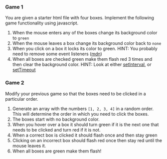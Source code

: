 ### Game 1

You are given a starter html file with four boxes. Implement the following game functionality using javascript.

1. When the mouse enters any of the boxes change its background color to `green`
2. When the mouse leaves a box change its background color back to `none`
3. When you click on a box it locks its color to green. HINT: You probably need to remove some event listeners ([mdn](https://developer.mozilla.org/en-US/docs/Web/API/EventTarget/removeEventListener))
4. When all boxes are checked green make them flash red 3 times and then clear the background color. HINT: Look at either [setInterval](https://developer.mozilla.org/en-US/docs/Web/API/WindowTimers/setInterval), or [setTimeout](https://developer.mozilla.org/en-US/docs/Web/API/WindowTimers/setInterval)


### Game 2
Modify your previous game so that the boxes need to be clicked in a particular order.

1. Generate an array with the numbers `[1, 2, 3, 4]` in a random order. This will determine the order in which you need to click the boxes.
2. The boxes start with no background color.
3. When you hover over a box it should turn green if it is the next one that needs to be clicked and turn red if it is not.
4. When a correct box is clicked it should flash once and then stay green
5. Clicking on an incorrect box should flash red once then stay red until the mouse leaves it.
6. When all boxes are green make them flash!
